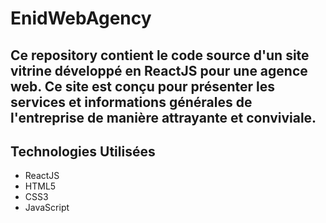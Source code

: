 # EnidWebAgency
Ce repository contient le code source d'un site vitrine développé en ReactJS pour une agence web. 
Ce site est conçu pour présenter les  services et informations générales de l'entreprise de manière attrayante et conviviale.
----------------------
Technologies Utilisées
----------------------

*   ReactJS
*   HTML5
*   CSS3
*   JavaScript
